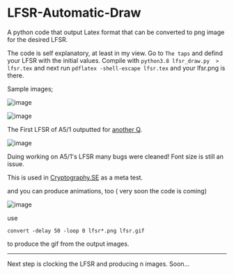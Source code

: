 # LFSR-Automatic-Draw
A python code that output Latex format that can be converted to png image for the desired LFSR.


The code is self explanatory, at least in my view. Go to `The taps` and defind your LFSR with the initial values. Compile with `python3.8 lfsr_draw.py  > lfsr.tex` and next run `pdflatex -shell-escape lfsr.tex` and your lfsr.png is there.

Sample images;

![image](https://i.stack.imgur.com/P8Cs6.png)

![image](https://i.stack.imgur.com/wwAR8.png)

The First LFSR of A5/1 outputted for [another Q](https://crypto.stackexchange.com/a/89981/18298). 

![image](https://i.stack.imgur.com/Wgo8w.png)

Duing working on A5/1's LFSR many bugs were cleaned! Font size is still an issue.


This is used in [Cryptography.SE](https://crypto.stackexchange.com/q/89828/18298) as a meta test.

and you can produce animations, too ( very soon the code is coming)

![image](https://i.stack.imgur.com/GG2UN.gif)

use 

`convert -delay 50 -loop 0 lfsr*.png lfsr.gif`

to produce the gif from the output images.

----

Next step is clocking the LFSR and producing n images. Soon...
